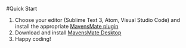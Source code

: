 #Quick Start

1. Choose your editor (Sublime Text 3, Atom, Visual Studio Code) and install the appropriate [MavensMate plugin](https://github.com/joeferraro/MavensMate/tree/master/docs#plugins)
2. Download and install [MavensMate Desktop](https://github.com/joeferraro/MavensMate-Desktop)
3. Happy coding!





